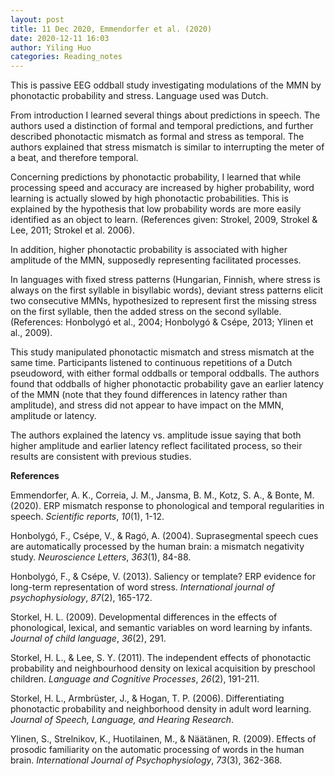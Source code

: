 ```yaml
---
layout: post
title: 11 Dec 2020, Emmendorfer et al. (2020)
date: 2020-12-11 16:03
author: Yiling Huo
categories: Reading_notes
---
```

<!-- wp:paragraph -->
<p>This is passive EEG oddball study investigating modulations of the MMN by phonotactic probability and stress. Language used was Dutch.</p>
<!-- /wp:paragraph -->

<!-- wp:paragraph {"align":"left"} -->
<p class="has-text-align-left">From introduction I learned several things about predictions in speech. The authors used a distinction of formal and temporal predictions, and further described phonotactic mismatch as formal and stress as temporal. The authors explained that stress mismatch is similar to interrupting the meter of a beat, and therefore temporal.</p>
<!-- /wp:paragraph -->

<!-- wp:paragraph -->
<p>Concerning predictions by phonotactic probability, I learned that while processing speed and accuracy are increased by higher probability, word learning is actually slowed by high phonotactic probabilities. This is explained by the hypothesis that low probability words are more easily identified as an object to learn. (References given: Strokel, 2009, Strokel &amp; Lee, 2011; Strokel et al. 2006). </p>
<!-- /wp:paragraph -->

<!-- wp:paragraph -->
<p>In addition, higher phonotactic probability is associated with higher amplitude of the MMN, supposedly representing facilitated processes.</p>
<!-- /wp:paragraph -->

<!-- wp:paragraph -->
<p>In languages with fixed stress patterns (Hungarian, Finnish, where stress is always on the first syllable in bisyllabic words), deviant stress patterns elicit two consecutive MMNs, hypothesized to represent first the missing stress on the first syllable, then the added stress on the second syllable. (References: Honbolygó et al., 2004; Honbolygó &amp; Csépe, 2013; Ylinen et al., 2009).</p>
<!-- /wp:paragraph -->

<!-- wp:paragraph -->
<p>This study manipulated phonotactic mismatch and stress mismatch at the same time. Participants listened to continuous repetitions of a Dutch pseudoword, with either formal oddballs or temporal oddballs. The authors found that oddballs of higher phonotactic probability gave an earlier latency of the MMN (note that they found differences in latency rather than amplitude), and stress did not appear to have impact on the MMN, amplitude or latency.</p>
<!-- /wp:paragraph -->

<!-- wp:paragraph -->
<p>The authors explained the latency vs. amplitude issue saying that both higher amplitude and earlier latency reflect facilitated process, so their results are consistent with previous studies.</p>
<!-- /wp:paragraph -->

<!-- wp:paragraph -->
<p><strong>References</strong></p>
<!-- /wp:paragraph -->

<!-- wp:paragraph -->
<p>Emmendorfer, A. K., Correia, J. M., Jansma, B. M., Kotz, S. A., &amp; Bonte, M. (2020). ERP mismatch response to phonological and temporal regularities in speech. <em>Scientific reports</em>, <em>10</em>(1), 1-12.</p>
<!-- /wp:paragraph -->

<!-- wp:paragraph -->
<p>Honbolygó, F., Csépe, V., &amp; Ragó, A. (2004). Suprasegmental speech cues are automatically processed by the human brain: a mismatch negativity study. <em>Neuroscience Letters</em>, <em>363</em>(1), 84-88.</p>
<!-- /wp:paragraph -->

<!-- wp:paragraph -->
<p>Honbolygó, F., &amp; Csépe, V. (2013). Saliency or template? ERP evidence for long-term representation of word stress. <em>International journal of psychophysiology</em>, <em>87</em>(2), 165-172.</p>
<!-- /wp:paragraph -->

<!-- wp:paragraph -->
<p>Storkel, H. L. (2009). Developmental differences in the effects of phonological, lexical, and semantic variables on word learning by infants. <em>Journal of child language</em>, <em>36</em>(2), 291.</p>
<!-- /wp:paragraph -->

<!-- wp:paragraph -->
<p>Storkel, H. L., &amp; Lee, S. Y. (2011). The independent effects of phonotactic probability and neighbourhood density on lexical acquisition by preschool children. <em>Language and Cognitive Processes</em>, <em>26</em>(2), 191-211.</p>
<!-- /wp:paragraph -->

<!-- wp:paragraph -->
<p>Storkel, H. L., Armbrüster, J., &amp; Hogan, T. P. (2006). Differentiating phonotactic probability and neighborhood density in adult word learning. <em>Journal of Speech, Language, and Hearing Research</em>.</p>
<!-- /wp:paragraph -->

<!-- wp:paragraph -->
<p>Ylinen, S., Strelnikov, K., Huotilainen, M., &amp; Näätänen, R. (2009). Effects of prosodic familiarity on the automatic processing of words in the human brain. <em>International Journal of Psychophysiology</em>, <em>73</em>(3), 362-368.</p>
<!-- /wp:paragraph -->
